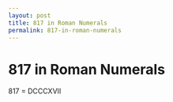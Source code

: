 ```yaml
---
layout: post
title: 817 in Roman Numerals
permalink: 817-in-roman-numerals
---
```


# 817 in Roman Numerals

817 = DCCCXVII
